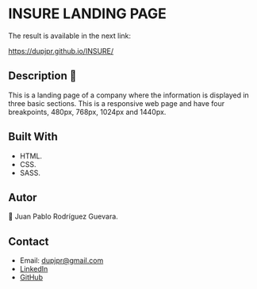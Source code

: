 # INSURE LANDING PAGE

The result is available in the next link:

https://dupjpr.github.io/INSURE/

## Description :page_facing_up:

This is a landing page of a company where the information is displayed in three basic sections. This is a responsive web page and have four breakpoints, 480px, 768px, 1024px and 1440px. 

## Built With

* HTML.
* CSS.
* SASS.

## Autor

:man: Juan Pablo Rodríguez Guevara.

## Contact

* Email: dupjpr@gmail.com
* [LinkedIn](https://www.linkedin.com/in/juanp-rodr%C3%ADguez/)
* [GitHub](https://github.com/dupjpr)



